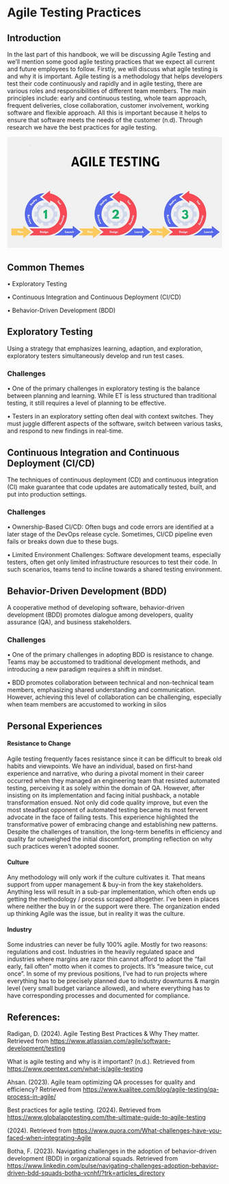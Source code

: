 # Agile Testing Practices 

## Introduction
In the last part of this handbook, we will be discussing Agile Testing and we’ll mention some good agile testing practices that we expect all current and future employees to follow. Firstly, we will discuss what agile testing is and why it is important. Agile testing is a methodology that helps developers test their code continuously and rapidly and in agile testing, there are various roles and responsibilities of different team members. The main principles include: early and continuous testing, whole team approach, frequent deliveries, close collaboration, customer involvement, working software and flexible approach. All this is important because it helps to ensure that software meets the needs of the customer (n.d).
Through research we have the best practices for agile testing.

<center>
  <img src="agile banner.jpg" alt="Agile Banner">
</center>

## Common Themes

•	Exploratory Testing                                                

•	Continuous Integration and Continuous Deployment (CI/CD)

•	Behavior-Driven Development (BDD)

## Exploratory Testing

Using a strategy that emphasizes learning, adaption, and exploration, exploratory testers simultaneously develop and run test cases. 

### Challenges
• One of the primary challenges in exploratory testing is the balance between planning and learning. While ET is less structured than traditional testing, it still requires a level of planning to be effective. 

• Testers in an exploratory setting often deal with context switches. They must juggle different aspects of the software, switch between various tasks, and respond to new findings in real-time.

## Continuous Integration and Continuous Deployment (CI/CD)

The techniques of continuous deployment (CD) and continuous integration (CI) make guarantee that code updates are automatically tested, built, and put into production settings.

### Challenges
• Ownership-Based CI/CD: Often bugs and code errors are identified at a later stage of the DevOps release cycle. Sometimes, CI/CD pipeline even fails or breaks down due to these bugs.

• Limited Environment Challenges: Software development teams, especially testers, often get only limited infrastructure resources to test their code. In such scenarios, teams tend to incline towards a shared testing environment.

## Behavior-Driven Development (BDD)

A cooperative method of developing software, behavior-driven development (BDD) promotes dialogue among developers, quality assurance (QA), and business stakeholders.

### Challenges
• One of the primary challenges in adopting BDD is resistance to change. Teams may be accustomed to traditional development methods, and introducing a new paradigm requires a shift in mindset.

• BDD promotes collaboration between technical and non-technical team members, emphasizing shared understanding and communication. However, achieving this level of collaboration can be challenging, especially when team members are accustomed to working in silos

## Personal Experiences
#### Resistance to Change
Agile testing frequently faces resistance since it can be difficult to break old habits and viewpoints. We have an individual, based on first-hand experience and narrative, who during a pivotal moment in their career occurred when they managed an engineering team that resisted automated testing, perceiving it as solely within the domain of QA. However, after insisting on its implementation and facing initial pushback, a notable transformation ensued. Not only did code quality improve, but even the most steadfast opponent of automated testing became its most fervent advocate in the face of failing tests. This experience highlighted the transformative power of embracing change and establishing new patterns. Despite the challenges of transition, the long-term benefits in efficiency and quality far outweighed the initial discomfort, prompting reflection on why such practices weren't adopted sooner.


#### Culture
 Any methodology will only work if the culture cultivates it. That means support from upper management & buy-in from the key stakeholders. Anything less will result in a sub-par implementation, which often ends up getting the methodology / process scrapped altogether. I’ve been in places where neither the buy in or the support were there. The organization ended up thinking Agile was the issue, but in reality it was the culture.


 #### Industry
 Some industries can never be fully 100% agile. Mostly for two reasons: regulations and cost. Industries in the heavily regulated space and industries where margins are razor thin cannot afford to adopt the “fail early, fail often” motto when it comes to projects. It’s “measure twice, cut once”. In some of my previous positions, I’ve had to run projects where everything has to be precisely planned due to industry downturns & margin level (very small budget variance allowed), and where everything has to have corresponding processes and documented for compliance.

## References:

Radigan, D. (2024). Agile Testing Best Practices & Why They matter. Retrieved from https://www.atlassian.com/agile/software-development/testing 

What is agile testing and why is it important? (n.d.). Retrieved from https://www.opentext.com/what-is/agile-testing

Ahsan. (2023). Agile team optimizing QA processes for quality and efficiency? Retrieved from https://www.kualitee.com/blog/agile-testing/qa-process-in-agile/ 

Best practices for agile testing. (2024). Retrieved from https://www.globalapptesting.com/the-ultimate-guide-to-agile-testing 

(2024). Retrieved from https://www.quora.com/What-challenges-have-you-faced-when-integrating-Agile 

Botha, F. (2023). Navigating challenges in the adoption of behavior-driven development (BDD) in organizational squads. Retrieved from https://www.linkedin.com/pulse/navigating-challenges-adoption-behavior-driven-bdd-squads-botha-vcnhf/?trk=articles_directory 


